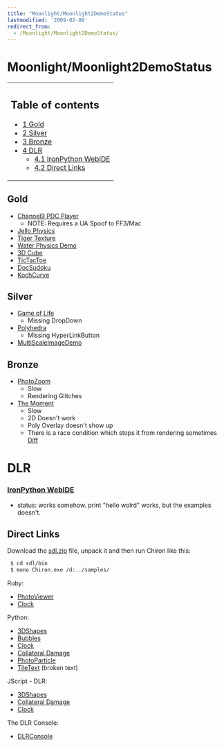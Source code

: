 ```yaml
---
title: "Moonlight/Moonlight2DemoStatus"
lastmodified: '2009-02-08'
redirect_from:
  - /Moonlight/Moonlight2DemoStatus/
---
```


Moonlight/Moonlight2DemoStatus
==============================

<table>
<col width="100%" />
<tbody>
<tr class="odd">
<td align="left"><h2>Table of contents</h2>
<ul>
<li><a href="#gold">1 Gold</a></li>
<li><a href="#silver">2 Silver</a></li>
<li><a href="#bronze">3 Bronze</a></li>
<li><a href="#dlr">4 DLR</a>
<ul>
<li><a href="#ironpython-webide">4.1 IronPython WebIDE</a></li>
<li><a href="#direct-links">4.2 Direct Links</a></li>
</ul></li>
</ul></td>
</tr>
</tbody>
</table>

Gold
----

-   [Channel9 PDC Player](http://channel9.msdn.com/pdc2008/PC54)
    -   NOTE: Requires a UA Spoof to FF3/Mac
-   [Jello Physics](http://www.chriscavanagh.com/Chris/Silverlight/CJC.Silverlight.JelloPhysics/CJC.Silverlight.JelloPhysicsDemoTestPage.html)
-   [Tiger Texture](http://www.markdawson.org/kit3d/demos/sl2/tigertexture/testpage.html)
-   [Water Physics Demo](http://www.physicspoweredgames.com/Games/WaterDemo/WaterDemo.aspx)
-   [3D Cube](http://sildev.net/3DCubes/index.html)
-   [TicTacToe](http://oldschooldotnet.blogspot.com/2009/01/tic-tac-toe-in-silverlight.html)
-   [DocSudoku](http://docsudoku.freehostia.com/)
-   [KochCurve](http://kenwatts.blogspot.com/2008/09/koch-curve-in-silverlight.html)

Silver
------

-   [Game of Life](http://life-silverlight.com)
    -   Missing DropDown
-   [Polyhedra](http://www.picturespice.com/ps/Polyhedra/ClientBin/TestPage.html)
    -   Missing HyperLinkButton
-   [MultiScaleImageDemo](http://www.silverlightshow.net/showcase/deepzoom/TestPage.html)

Bronze
------

-   [PhotoZoom](http://photozoom.mslivelabs.com)
    -   Slow
    -   Rendering Glitches
-   [The Moment](http://www.cnn.com/SPECIALS/2009/44.president/inauguration/themoment/moment1.html)
    -   Slow
    -   2D Doesn't work
    -   Poly Overlay doesn't show up
    -   There is a race condition which stops it from rendering sometimes [Diff](http://sublimeintervention.com/lame.diff)

DLR
===

### [IronPython WebIDE](http://www.voidspace.org.uk/ironpython/webide/webide.html)

-   status: works somehow. print "hello wolrd" works, but the examples doesn't.

Direct Links
------------

Download the [sdl.zip](http://evain.net.nyud.net/sdl.zip) file, unpack it and then run Chiron like this:

``` bash
 $ cd sdl/bin
 $ mono Chiron.exe /d:../samples/
```

Ruby:

-   [PhotoViewer](http://localhost:2060/ruby/photoviewer/index.html)
-   [Clock](http://localhost:2060/ruby/clock/index.html)

Python:

-   [3DShapes](http://localhost:2060/python/3dshapes/index.html)
-   [Bubbles](http://localhost:2060/python/bubbles/index.html)
-   [Clock](http://localhost:2060/python/clock/index.html)
-   [Collateral Damage](http://localhost:2060/python/collateraldamage/index.html)
-   [PhotoParticle](http://localhost:2060/python/photoparticle/index.html)
-   [TileText](http://localhost:2060/python/tiletext/index.html) (broken text)

JScript - DLR:

-   [3DShapes](http://localhost:2060/jscript/3dshapes/index.html)
-   [Collateral Damage](http://localhost:2060/jscript/collateraldamage/index.html)
-   [Clock](http://localhost:2060/jscript/clock/index.html)

The DLR Console:

-   [DLRConsole](http://localhost:2060/dlrconsole/index.html)


